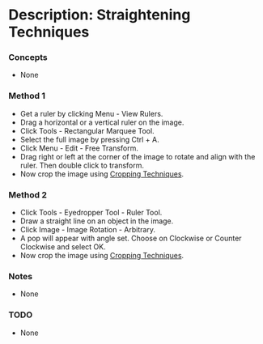 # Description: Straightening Techniques

### Concepts
* None

### Method 1
* Get a ruler by clicking Menu - View Rulers.
* Drag a horizontal or a vertical ruler on the image. 
* Click Tools - Rectangular Marquee Tool.
* Select the full image by pressing Ctrl + A.
* Click Menu - Edit - Free Transform. 
* Drag right or left at the corner of the image to rotate and align with the ruler. Then double click to transform. 
* Now crop the image using [Cropping Techniques](P001-CroppingTechniques.md).

### Method 2
* Click Tools - Eyedropper Tool - Ruler Tool.
* Draw a straight line on an object in the image.
* Click Image - Image Rotation - Arbitrary.
* A pop will appear with angle set. Choose on Clockwise or Counter Clockwise and select OK.
* Now crop the image using [Cropping Techniques](P001-CroppingTechniques.md).

### Notes
* None

### TODO
* None
